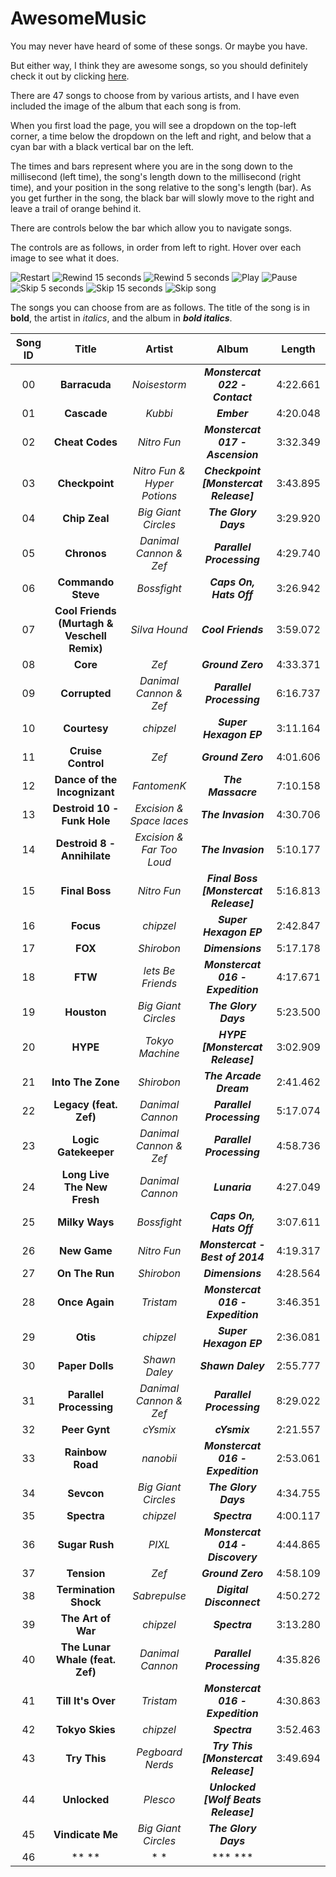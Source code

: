 # AwesomeMusic
You may never have heard of some of these songs. Or maybe you have.

But either way, I think they are awesome songs, so you should definitely check it out by clicking [here](https://marblelover003.github.io/AwesomeMusic).

There are 47 songs to choose from by various artists, and I have even included the image of the album that each song is from.

When you first load the page, you will see a dropdown on the top-left corner, a time below the dropdown on the left and right, and below that a cyan bar with a black vertical bar on the left.

The times and bars represent where you are in the song down to the millisecond (left time), the song's length down to the millisecond (right time), and your position in the song relative to the song's length (bar). As you get further in the song, the black bar will slowly move to the right and leave a trail of orange behind it.

There are controls below the bar which allow you to navigate songs.

The controls are as follows, in order from left to right. Hover over each image to see what it does.

![Restart](https://marblelover003.github.io/AwesomeMusic/Restart.jpg "This resets your position in the current song to 0.")
![Rewind 15 seconds](https://marblelover003.github.io/AwesomeMusic/Rewind%2015%20seconds.jpg "This sets your position in the current song back 15 seconds.")
![Rewind 5 seconds](https://marblelover003.github.io/AwesomeMusic/Rewind%205%20seconds.jpg "This sets your position in the current song back 5 seconds.")
![Play](https://marblelover003.github.io/AwesomeMusic/Play.jpg "This changes into the Pause button when clicked, and will start / resume the current song.")
![Pause](https://marblelover003.github.io/AwesomeMusic/Pause.jpg "This changes into the Play button when clicked, and will pause the current song.")
![Skip 5 seconds](https://marblelover003.github.io/AwesomeMusic/Skip%205%20seconds.jpg "This skips 5 seconds of the current song from where you are.")
![Skip 15 seconds](https://marblelover003.github.io/AwesomeMusic/Skip%2015%20seconds.jpg "This skips 15 seconds of the current song from where you are.")
![Skip song](https://marblelover003.github.io/AwesomeMusic/Skip%20song.jpg "This skips the current song and randomly picks a new song from the list.")

The songs you can choose from are as follows. The title of the song is in **bold**, the artist in *italics*, and the album in ***bold italics***.

| Song ID | Title | Artist | Album | Length |
|:-------:|:-----:|:------:|:-----:|:------:|
| 00 | **Barracuda** | *Noisestorm* | ***Monstercat 022 - Contact*** | 4:22.661 |
| 01 | **Cascade** | *Kubbi* | ***Ember*** | 4:20.048 |
| 02 | **Cheat Codes** | *Nitro Fun* | ***Monstercat 017 - Ascension*** | 3:32.349 |
| 03 | **Checkpoint** | *Nitro Fun & Hyper Potions* | ***Checkpoint \[Monstercat Release\]*** | 3:43.895 |
| 04 | **Chip Zeal** | *Big Giant Circles* | ***The Glory Days*** | 3:29.920 |
| 05 | **Chronos** | *Danimal Cannon & Zef* | ***Parallel Processing*** | 4:29.740 |
| 06 | **Commando Steve** | *Bossfight* | ***Caps On, Hats Off*** | 3:26.942 |
| 07 | **Cool Friends (Murtagh & Veschell Remix)** | *Silva Hound* | ***Cool Friends*** | 3:59.072 |
| 08 | **Core** | *Zef* | ***Ground Zero*** | 4:33.371 |
| 09 | **Corrupted** | *Danimal Cannon & Zef* | ***Parallel Processing*** | 6:16.737 |
| 10 | **Courtesy** | *chipzel* | ***Super Hexagon EP*** | 3:11.164 |
| 11 | **Cruise Control** | *Zef* | ***Ground Zero*** | 4:01.606 |
| 12 | **Dance of the Incognizant** | *FantomenK* | ***The Massacre*** | 7:10.158 |
| 13 | **Destroid 10 - Funk Hole** | *Excision & Space laces* | ***The Invasion*** | 4:30.706 |
| 14 | **Destroid 8 - Annihilate** | *Excision & Far Too Loud* | ***The Invasion*** | 5:10.177 |
| 15 | **Final Boss** | *Nitro Fun* | ***Final Boss \[Monstercat Release\]*** | 5:16.813 |
| 16 | **Focus** | *chipzel* | ***Super Hexagon EP*** | 2:42.847 |
| 17 | **FOX** | *Shirobon* | ***Dimensions*** | 5:17.178 |
| 18 | **FTW** | *lets Be Friends* | ***Monstercat 016 - Expedition*** | 4:17.671 |
| 19 | **Houston** | *Big Giant Circles* | ***The Glory Days*** | 5:23.500 |
| 20 | **HYPE** | *Tokyo Machine* | ***HYPE \[Monstercat Release\]*** | 3:02.909 |
| 21 | **Into The Zone** | *Shirobon* | ***The Arcade Dream*** | 2:41.462 |
| 22 | **Legacy (feat. Zef)** | *Danimal Cannon* | ***Parallel Processing*** | 5:17.074 |
| 23 | **Logic Gatekeeper** | *Danimal Cannon & Zef* | ***Parallel Processing*** | 4:58.736 |
| 24 | **Long Live The New Fresh** | *Danimal Cannon* | ***Lunaria*** | 4:27.049 |
| 25 | **Milky Ways** | *Bossfight* | ***Caps On, Hats Off*** | 3:07.611 |
| 26 | **New Game** | *Nitro Fun* | ***Monstercat - Best of 2014*** | 4:19.317 |
| 27 | **On The Run** | *Shirobon* | ***Dimensions*** | 4:28.564 |
| 28 | **Once Again** | *Tristam* | ***Monstercat 016 - Expedition*** | 3:46.351 |
| 29 | **Otis** | *chipzel* | ***Super Hexagon EP*** | 2:36.081 |
| 30 | **Paper Dolls** | *Shawn Daley* | ***Shawn Daley*** | 2:55.777 |
| 31 | **Parallel Processing** | *Danimal Cannon & Zef* | ***Parallel Processing*** | 8:29.022 |
| 32 | **Peer Gynt** | *cYsmix* | ***cYsmix*** | 2:21.557 |
| 33 | **Rainbow Road** | *nanobii* | ***Monstercat 016 - Expedition*** | 2:53.061 |
| 34 | **Sevcon** | *Big Giant Circles* | ***The Glory Days*** | 4:34.755 |
| 35 | **Spectra** | *chipzel* | ***Spectra*** | 4:00.117 |
| 36 | **Sugar Rush** | *PIXL* | ***Monstercat 014 - Discovery*** | 4:44.865 |
| 37 | **Tension** | *Zef* | ***Ground Zero*** | 4:58.109 |
| 38 | **Termination Shock** | *Sabrepulse* | ***Digital Disconnect*** | 4:50.272 |
| 39 | **The Art of War** | *chipzel* | ***Spectra*** | 3:13.280 |
| 40 | **The Lunar Whale (feat. Zef)** | *Danimal Cannon* | ***Parallel Processing*** | 4:35.826 |
| 41 | **Till It's Over** | *Tristam* | ***Monstercat 016 - Expedition*** | 4:30.863 |
| 42 | **Tokyo Skies** | *chipzel* | ***Spectra*** | 3:52.463 |
| 43 | **Try This** | *Pegboard Nerds* | ***Try This \[Monstercat Release\]*** | 3:49.694 |
| 44 | **Unlocked** | *Plesco* | ***Unlocked \[Wolf Beats Release\]*** |  |
| 45 | **Vindicate Me** | *Big Giant Circles* | ***The Glory Days*** |  |
| 46 | ** ** | * * | *** *** |  |
